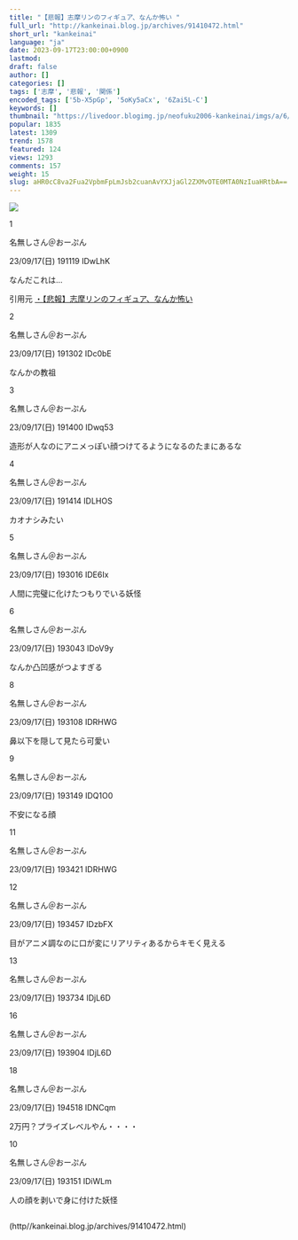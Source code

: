```yaml
---
title: "【悲報】志摩リンのフィギュア、なんか怖い "
full_url: "http://kankeinai.blog.jp/archives/91410472.html"
short_url: "kankeinai"
language: "ja"
date: 2023-09-17T23:00:00+0900
lastmod: 
draft: false
author: []
categories: []
tags: ['志摩', '悲報', '関係']
encoded_tags: ['5b-X5pGp', '5oKy5aCx', '6Zai5L-C']
keywords: []
thumbnail: "https://livedoor.blogimg.jp/neofuku2006-kankeinai/imgs/a/6/a606aac2.jpg"
popular: 1835
latest: 1309
trend: 1578
featured: 124
views: 1293
comments: 157
weight: 15
slug: aHR0cC8va2Fua2VpbmFpLmJsb2cuanAvYXJjaGl2ZXMvOTE0MTA0NzIuaHRtbA==
---
```


![](https://livedoor.blogimg.jp/neofuku2006-kankeinai/imgs/a/6/a606aac2.jpg)

<div><p class='t_h'>1 <p>名無しさん＠おーぷん</p> <p> 23/09/17(日) 191119 IDwLhK</p></p><p>なんだこれは...</p><p>引用元 <a href='http//2chspa.com/thread/livejupiter/1694945479' target='_blank'>・</a><a href='https//hayabusa.open2ch.net/test/read.cgi/livejupiter/1694945479/' target='_blank'>【悲報】志摩リンのフィギュア、なんか怖い</a></p><p class='t_h'>2 <p>名無しさん＠おーぷん</p> <p> 23/09/17(日) 191302 IDc0bE</p></p> <p class='t_b'> なんかの教祖 </p> <p class='t_h'>3 <p>名無しさん＠おーぷん</p> <p> 23/09/17(日) 191400 IDwq53</p></p> <p class='t_b'> 造形が人なのにアニメっぽい顔つけてるようになるのたまにあるな </p> <p class='t_h'>4 <p>名無しさん＠おーぷん</p> <p> 23/09/17(日) 191414 IDLHOS</p></p> <p class='t_b'> カオナシみたい </p> <p class='t_h'>5 <p>名無しさん＠おーぷん</p> <p> 23/09/17(日) 193016 IDE6Ix</p></p> <p class='t_b'> 人間に完璧に化けたつもりでいる妖怪 </p> <p class='t_h'>6 <p>名無しさん＠おーぷん</p> <p> 23/09/17(日) 193043 IDoV9y</p></p> <p class='t_b'> なんか凸凹感がつよすぎる </p> <p class='t_h'>8 <p>名無しさん＠おーぷん</p> <p> 23/09/17(日) 193108 IDRHWG</p></p> <p class='t_b'> 鼻以下を隠して見たら可愛い </p> <p class='t_h'>9 <p>名無しさん＠おーぷん</p> <p> 23/09/17(日) 193149 IDQ1O0</p></p> <p class='t_b'> 不安になる顔 </p> <p class='t_h'>11 <p>名無しさん＠おーぷん</p> <p> 23/09/17(日) 193421 IDRHWG</p></p> <p class='t_h'>12 <p>名無しさん＠おーぷん</p> <p> 23/09/17(日) 193457 IDzbFX</p></p> <p class='t_b'> 目がアニメ調なのに口が変にリアリティあるからキモく見える </p> <p class='t_h'>13 <p>名無しさん＠おーぷん</p> <p> 23/09/17(日) 193734 IDjL6D</p></p> <p class='t_h'>16 <p>名無しさん＠おーぷん</p> <p> 23/09/17(日) 193904 IDjL6D</p></p> <p class='t_h'>18 <p>名無しさん＠おーぷん</p> <p> 23/09/17(日) 194518 IDNCqm</p></p> <p class='t_b'> 2万円？プライズレベルやん・・・・ </p> <p class='t_h'>10 <p>名無しさん＠おーぷん</p> <p> 23/09/17(日) 193151 IDiWLm</p></p> <p class='t_b'> 人の顔を剥いで身に付けた妖怪 </p> <img border='0' width='1' height='1' src='https//www12.a8.net/0.gif?a8mat=2BJK9W+3WIBJM+249K+BWGDT' alt=''> </div>

(http//kankeinai.blog.jp/archives/91410472.html)
